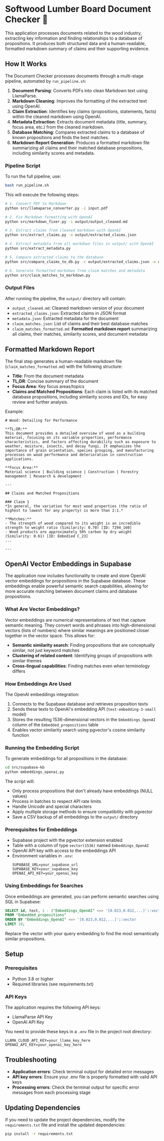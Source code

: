 # Softwood Lumber Board Document Checker 🌲

This application processes documents related to the wood industry, extracting key information and finding relationships to a database of propositions. It produces both structured data and a human-readable, formatted markdown summary of claims and their supporting evidence.

## How It Works

The Document Checker processes documents through a multi-stage pipeline, automated by `run_pipeline.sh`:

1. **Document Parsing**: Converts PDFs into clean Markdown text using LlamaParse.
2. **Markdown Cleaning**: Improves the formatting of the extracted text using OpenAI.
3. **Claim Extraction**: Identifies key claims (propositions, statements, facts) within the cleaned markdown using OpenAI.
4. **Metadata Extraction**: Extracts document metadata (title, summary, focus area, etc.) from the cleaned markdown.
5. **Database Matching**: Compares extracted claims to a database of known propositions and finds the best matches.
6. **Markdown Report Generation**: Produces a formatted markdown file summarizing all claims and their matched database propositions, including similarity scores and metadata.

### Pipeline Script

To run the full pipeline, use:

```bash
bash run_pipeline.sh
```

This will execute the following steps:

```bash
# 1. Convert PDF to Markdown
python src/llamaparse_converter.py -i input.pdf

# 2. Fix Markdown formatting with OpenAI
python src/markdown_fixer.py -i output/output_cleaned.md

# 3. Extract claims from cleaned markdown with OpenAI
python src/extract_claims.py -o output/extracted_claims.json

# 4. Extract metadata from all markdown files in output/ with OpenAI
python src/extract_metadata.py

# 5. Compare extracted claims to the database
python src/compare_claims_to_db.py -c output/extracted_claims.json -o output/claim_matches.json

# 6. Generate formatted markdown from claim matches and metadata
python src/claim_matches_to_markdown.py
```

### Output Files

After running the pipeline, the `output/` directory will contain:
- `output_cleaned.md`: Cleaned markdown version of your document
- `extracted_claims.json`: Extracted claims in JSON format
- `metadata.json`: Extracted metadata for the document
- `claim_matches.json`: List of claims and their best database matches
- `claim_matches_formatted.md`: **Formatted markdown report** summarizing all claims, their matches, similarity scores, and document metadata

## Formatted Markdown Report

The final step generates a human-readable markdown file (`claim_matches_formatted.md`) with the following structure:

- **Title**: From the document metadata
- **TL;DR**: Concise summary of the document
- **Focus Area**: Key focus areas/topics
- **Claims and Matched Propositions**: Each claim is listed with its matched database propositions, including similarity scores and IDs, for easy review and further analysis.

Example:

```
# Wood: Detailing for Performance

**TL;DR:**  
This document provides a detailed overview of wood as a building material, focusing on its variable properties, performance characteristics, and factors affecting durability such as exposure to weather, moisture, insects, and decay fungi. It emphasizes the importance of grain orientation, species grouping, and manufacturing processes on wood performance and deterioration in construction applications.

**Focus Area:**  
Material science | Building science | Construction | Forestry management | Research & development

---

## Claims and Matched Propositions

### Claim 1  
*In general, the variation for most wood properties (the ratio of highest to lowest for any property) is more than 2:1.*

**Matches:**  
- The strength of wood compared to its weight is an incredible strength to weight ratio (Similarity: 0.70) [ID: 7294_160]  
- Wood products are approximately 50% carbon by dry weight (Similarity: 0.61) [ID: Embodied C_23]  
...

---
```

## OpenAI Vector Embeddings in Supabase

The application now includes functionality to create and store OpenAI vector embeddings for propositions in the Supabase database. These embeddings enable powerful semantic search capabilities, allowing for more accurate matching between document claims and database propositions.

### What Are Vector Embeddings?

Vector embeddings are numerical representations of text that capture semantic meaning. They convert words and phrases into high-dimensional vectors (lists of numbers) where similar meanings are positioned closer together in the vector space. This allows for:

- **Semantic similarity search**: Finding propositions that are conceptually similar, not just keyword matches
- **Clustering of related content**: Identifying groups of propositions with similar themes
- **Cross-lingual capabilities**: Finding matches even when terminology differs

### How Embeddings Are Used

The OpenAI embeddings integration:
1. Connects to the Supabase database and retrieves proposition texts
2. Sends these texts to OpenAI's embedding API (`text-embedding-3-small` model)
3. Stores the resulting 1536-dimensional vectors in the `Embeddings_OpenAI` column of the `Embedded_propositions` table
4. Enables vector similarity search using pgvector's cosine similarity function

### Running the Embedding Script

To generate embeddings for all propositions in the database:

```bash
cd src/supabase-kb
python embeddings_openai.py
```

The script will:
- Only process propositions that don't already have embeddings (NULL values)
- Process in batches to respect API rate limits
- Handle Unicode and special characters
- Apply multiple storage methods to ensure compatibility with pgvector
- Save a CSV backup of all embeddings to the `output/` directory

### Prerequisites for Embeddings

- Supabase project with the pgvector extension enabled
- Table with a column of type `vector(1536)` named `Embeddings_OpenAI`
- OpenAI API key with access to the embeddings API
- Environment variables in `.env`:
  ```
  SUPABASE_URL=your_supabase_url
  SUPABASE_KEY=your_supabase_key
  OPENAI_API_KEY=your_openai_key
  ```

### Using Embeddings for Searches

Once embeddings are generated, you can perform semantic searches using SQL in Supabase:

```sql
SELECT id, text, 1 - ("Embeddings_OpenAI" <=> '[0.023,0.012,...]'::vector) as similarity 
FROM "Embedded_propositions"
ORDER BY "Embeddings_OpenAI" <=> '[0.023,0.012,...]'::vector
LIMIT 10;
```

Replace the vector with your query embedding to find the most semantically similar propositions.

## Setup

### Prerequisites

- Python 3.8 or higher
- Required libraries (see requirements.txt)

### API Keys

The application requires the following API keys:

- LlamaParse API Key
- OpenAI API Key

You need to provide these keys in a `.env` file in the project root directory:

```
LLAMA_CLOUD_API_KEY=your_llama_key_here
OPENAI_API_KEY=your_openai_key_here
```

## Troubleshooting

- **Application errors**: Check terminal output for detailed error messages
- **API key errors**: Ensure your .env file is properly formatted with valid API keys
- **Processing errors**: Check the terminal output for specific error messages from each processing stage

## Updating Dependencies

If you need to update the project dependencies, modify the `requirements.txt` file and install the updated dependencies:

```bash
pip install -r requirements.txt
```

